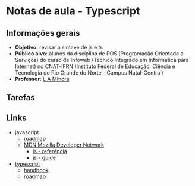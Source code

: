# Notas de aula - Typescript

## Informações gerais
- **Objetivo**: revisar a sintaxe de js e ts
- **Público alvo**: alunos da disciplina de POS (Programação Orientada a Serviços) do curso de Infoweb (Técnico Integrado em Informática para Internet) no CNAT-IFRN (Instituto Federal de Educação, Ciência e Tecnologia do Rio Grande do Norte - Campus Natal-Central)
- **Professor**: [L A Minora](https://github.com/leonardo-minora/)

## Tarefas

## Links
- javascript
  - [roadmap](https://roadmap.sh/javascript)
  - [MDN Mozilla Developer Network](https://developer.mozilla.org/pt-BR/)
    - [js - referência](https://developer.mozilla.org/en-US/docs/Web/JavaScript)
    - [js - guide](https://developer.mozilla.org/en-US/docs/Learn/JavaScript)
- [typescript](https://www.typescriptlang.org/)
  - [handbook](https://www.typescriptlang.org/docs/handbook/intro.html)
  - [roadmap](https://roadmap.sh/typescript)
